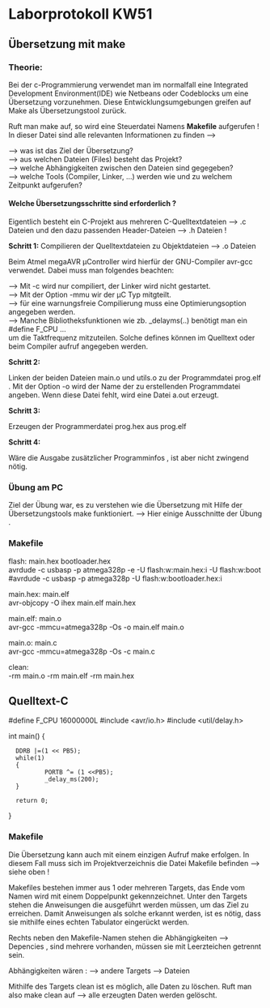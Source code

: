 # Laborprotokoll KW51
## Übersetzung mit make

### Theorie:


Bei der c-Programmierung verwendet man im normalfall eine Integrated Development Environment(IDE) 
wie Netbeans oder Codeblocks um eine Übersetzung vorzunehmen. Diese Entwicklungsumgebungen greifen 
auf Make als Übersetzungstool zurück.

Ruft man make auf, so wird eine Steuerdatei Namens  **Makefile** aufgerufen ! 
In dieser Datei sind alle relevanten Informationen zu finden -->

-->  was ist das Ziel der Übersetzung?  
--> aus welchen Dateien (Files) besteht das Projekt?  
--> welche Abhängigkeiten zwischen den Dateien sind gegegeben?  
--> welche Tools (Compiler, Linker, ...) werden wie und zu welchem Zeitpunkt aufgerufen?  


#### Welche Übersetzungsschritte sind erforderlich ?

Eigentlich besteht ein C-Projekt aus mehreren C-Quelltextdateien 
  --> .c Dateien und den dazu passenden Header-Dateien --> .h Dateien !

**Schritt 1:** Compilieren der Quelltextdateien zu Objektdateien --> .o Dateien

Beim Atmel megaAVR µController wird hierfür der GNU-Compiler avr-gcc verwendet. Dabei muss
man folgendes beachten: 

--> Mit -c wird nur compiliert, der Linker wird nicht gestartet.  
--> Mit der Option -mmu wir der µC Typ mitgteilt.  
--> für eine warnungsfreie Compilierung muss eine Optimierungsoption angegeben werden.  
--> Manche Bibliotheksfunktionen wie zb. _delayms(..) benötigt man ein #define F_CPU ...  
    um die Taktfrequenz mitzuteilen. Solche defines können im Quelltext oder beim Compiler
    aufruf angegeben werden. 

**Schritt 2:**

Linken der beiden Dateien main.o und utils.o zu der Programmdatei prog.elf .
Mit der Option -o wird der  Name der zu erstellenden Programmdatei angeben. Wenn diese Datei 
fehlt, wird eine Datei a.out erzeugt.


**Schritt 3:** 

Erzeugen der Programmerdatei prog.hex aus prog.elf

**Schritt 4:**

Wäre die Ausgabe zusätzlicher Programminfos , ist aber nicht zwingend nötig.


### Übung am PC

Ziel der Übung war, es zu verstehen wie die Übersetzung mit Hilfe der Übersetzungstools make funktioniert.
--> Hier einige Ausschnitte der Übung .

### Makefile 

flash: main.hex bootloader.hex  
 avrdude -c usbasp -p atmega328p -e -U flash:w:main.hex:i -U flash:w:boot  
 #avrdude -c usbasp -p atmega328p  -U flash:w:bootloader.hex:i  


main.hex: main.elf   
avr-objcopy -O ihex main.elf main.hex  

main.elf: main.o   
avr-gcc -mmcu=atmega328p -Os -o main.elf main.o  

main.o: main.c   
avr-gcc -mmcu=atmega328p -Os -c main.c  
 
 clean:  
       -rm main.o 
       -rm main.elf 
       -rm main.hex
       
## Quelltext-C

#define F_CPU 16000000L
#include <avr/io.h>
#include <util/delay.h>

int main()
{

      DDRB |=(1 << PB5);
      while(1)
      {
              PORTB ^= (1 <<PB5);
              _delay_ms(200);
      }

      return 0;
}

###  Makefile 

Die Übersetzung kann auch mit einem einzigen Aufruf make erfolgen. In diesem Fall muss sich im Projektverzeichnis die Datei Makefile befinden --> siehe oben !

Makefiles bestehen immer aus 1 oder mehreren Targets, das Ende vom Namen wird mit 
einem Doppelpunkt gekennzeichnet. Unter den Targets stehen die Anweisungen die ausgeführt werden
müssen, um das Ziel zu erreichen. Damit Anweisungen als solche erkannt werden, ist es nötig, dass sie 
mithilfe eines echten Tabulator eingerückt werden. 

Rechts neben den Makefile-Namen stehen die Abhängigkeiten --> Depencies , sind mehrere vorhanden, müssen
sie mit Leerzteichen getrennt sein. 

Abhängigkeiten wären :
                       --> andere Targets
                       --> Dateien
                       
Mithilfe des Targets clean ist es möglich, alle Daten zu löschen. 
Ruft man also make clean auf --> alle erzeugten Daten werden gelöscht.



